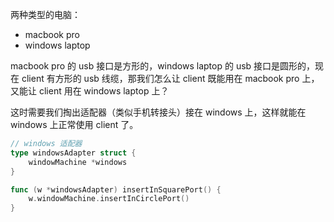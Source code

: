 两种类型的电脑：

- macbook pro
- windows laptop

macbook pro 的 usb 接口是方形的，windows laptop 的 usb 接口是圆形的，现在 client 有方形的 usb 线缆，那我们怎么让 client 既能用在 macbook pro 上，又能让 client 用在 windows laptop 上？

这时需要我们掏出适配器（类似手机转接头）接在 windows 上，这样就能在 windows 上正常使用 client 了。

```go
// windows 适配器
type windowsAdapter struct {
	windowMachine *windows
}

func (w *windowsAdapter) insertInSquarePort() {
	w.windowMachine.insertInCirclePort()
}
```
